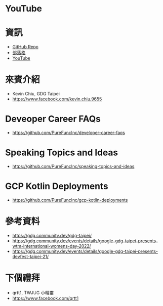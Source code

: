 # YouTube

# 資訊
* [GitHub Repo](https://github.com/PureFuncInc/purefunc-cafe)
* [部落格](https://purefunc.net/articles/pure-func-cafe)
* [YouTube](https://www.youtube.com/watch?v=N5GzZfXg5z0)

# 來賓介紹
* Kevin Chiu, GDG Taipei
* https://www.facebook.com/kevin.chiu.9655

# Deveoper Career FAQs
* https://github.com/PureFuncInc/developer-career-faqs

# Speaking Topics and Ideas
* https://github.com/PureFuncInc/speaking-topics-and-ideas

# GCP Kotlin Deployments
* https://github.com/PureFuncInc/gcp-kotlin-deployments

# 參考資料
* https://gdg.community.dev/gdg-taipei/
* https://gdg.community.dev/events/details/google-gdg-taipei-presents-wtm-international-womens-day-2022/
* https://gdg.community.dev/events/details/google-gdg-taipei-presents-devfest-taipei-21/

# 下個禮拜
* qrtt1, TWJUG 小精靈
* https://www.facebook.com/qrtt1
